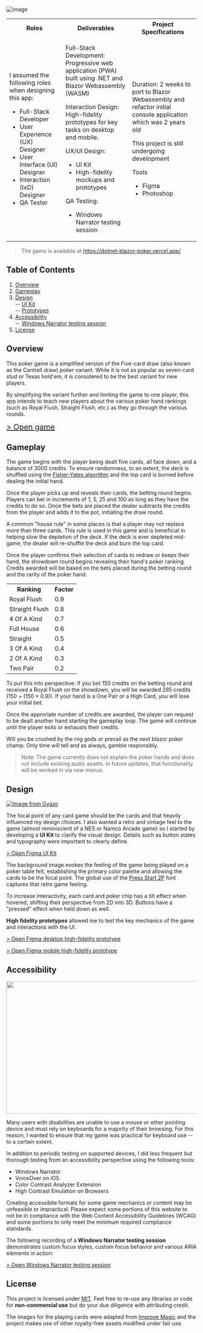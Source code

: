 ![image](https://user-images.githubusercontent.com/28933557/175179746-b8adb190-f6a8-480d-9dae-fd6fc9793223.png)

<table >
    <tr>
        <th>Roles</th>
        <th>Deliverables</th>
        <th>Project Specifications</th>
    </tr>
    <tr>
        <td style="">
            <p >I assumed the following roles when designing this app:</p>
            <ul>
                <li>Full-Stack Developer</li>
                <li>User Experience (UX) Designer</li>
                <li>User Interface (UI) Designer</li>
                <li>Interaction (IxD) Designer</li>
                <li>QA Tester</li>
            </ul>
        </td>
        <td style="">
           <p>Full-Stack Development: Progressive web application (PWA) built using .NET and Blazor Webassembly (WASM)</p>
            <p>Interaction Design: High-fidelity prototypes for key tasks on desktop and mobile.</p>
            <p>UX/UI Design:</p>
            <ul>
                <li>UI Kit</li>
                <li>High-fidelity mockups and prototypes</li>
            </ul>
            <p>QA Testing: </p>
            <ul>
                <li>Windows Narrator testing session</li>
            </ul>
        </td>
        <td style="">
           <p>Duration: 2 weeks to port to Blazor Webassembly and refactor initial console application which was 2 years old</p>
           <p>This project is still undergoing development</p>
           <p>Tools</p>
           <ul>
                <li>Figma</li>
                <li>Photoshop</li>
            </ul>
        </td>
    </tr>    
</table>

> The game is available at https://dotnet-blazor-poker.vercel.app/


## Table of Contents

1. [Overview](#overview)
2. [Gameplay](#gameplay)
3. [Design](#design)</br>
-- [UI Kit](#ui-kit)</br>
-- [Prototypes](#prototype)
4. [Accessibility](#accessibility)</br>
-- [Windows Narrator testing session](#narrator-session)
5. [License](#license)


## Overview

This poker game is a simplified version of the Five-card draw (also known as the Cantrell draw) poker variant. While it is not as popular as seven-card stud or Texas hold'em, it is considered to be the best variant for new players.

By simplifying the variant further and limiting the game to one player, this app intends to teach new players about the various poker hand rankings (such as Royal Flush, Straight Flush, etc.) as they go through the various rounds. 

<a style="font-size: 20px" href="https://dotnet-blazor-poker.vercel.app" target="_blank" title="Ctrl click to open in new window. Markdown doesn't support this yet.">> Open game</a>

## Gameplay

The game begins with the player being dealt five cards, all face down, and a balance of 3000 credits. To ensure randomness, to an extent, the deck is shuffled using the [Fisher-Yates algorithm](https://en.wikipedia.org/wiki/Fisher%E2%80%93Yates_shuffle) and the top card is burned before dealing the initial hand.

Once the player picks up and reveals their cards, the betting round begins. Players can bet in increments of 1, 5, 25 and 100 as long as they have the credits to do so. Once the bets are placed the dealer subtracts the credits from the player and adds it to the pot, initiating the draw round.

A common "house rule" in some places is that a player may not replace more than three cards. This rule is used in this game and is beneficial in helping slow the depletion of the deck. If the deck is ever depleted mid-game, the dealer will re-shuffle the deck and burn the top card. 

Once the player confirms their selection of cards to redraw or keeps their hand, the showdown round begins revealing their hand's poker ranking. Credits awarded will be based on the bets placed during the betting round and the rarity of the poker hand:

<table>
    <tr>
        <th>Ranking</th>
        <th>Factor</th>
    </tr>
    <tr>
        <td>
            Royal Flush
        </td>
        <td>
            0.9
        </td>
    </tr>
    <tr>
        <td>
            Straight Flush
        </td>
        <td>
            0.8
        </td>
    </tr>
    <tr>
        <td>
            4 Of A Kind
        </td>
        <td>
            0.7
        </td>
    </tr>
    <tr>
        <td>
            Full House
        </td>
        <td>
            0.6
        </td>
    </tr>
    <tr>
        <td>
            Straight
        </td>
        <td>
            0.5
        </td>
    </tr>
    <tr>
        <td>
           3 Of A Kind
        </td>
        <td>
            0.4
        </td>
    </tr>
    <tr>
        <td>
            2 Of A Kind
        </td>
        <td>
            0.3
        </td>
    </tr>
    <tr>
        <td>
            Two Pair
        </td>
        <td>
            0.2
        </td>
    </tr>
</table>

To put this into perspective: if you bet 150 credits on the betting round and received a Royal Flush on the showdown, you will be awarded 285 credits (150 + (150 * 0.9)). If your hand is a One Pair or a High Card, you will lose your initial bet. 

Once the approriate number of credits are awarded, the player can request to be dealt another hand starting the gameplay loop. The game will continue until the player exits or exhausts their credits.

Will you be crushed by the rng gods or prevail as the next blazor poker champ. Only time will tell and as always, gamble responsibly. 

> Note: The game currently does not explain the poker hands and does not include existing audio assets. In future updates, that functionality will be worked in via new menus.


## Design

[![Image from Gyazo](https://i.gyazo.com/6f581db8ccff804ac1302fa92cf1f754.gif)](https://gyazo.com/6f581db8ccff804ac1302fa92cf1f754)

The focal point of any card game should be the cards and that heavily influenced my design choices. I also wanted a retro and vintage feel to the game (almost reminiscient of a NES or Namco Arcade game) so I started by developing a **UI Kit** to clarify the visual design. Details such as button states and typography were important to clearly define. 

<a id="ui-kit" href="https://www.figma.com/file/4pVWzaeRrxvkILZWizTja9/Dotnet-Blazor-Poker-UI-Kit-(V2)?node-id=0%3A1" target="_blank" title="Ctrl click to open in new window. Markdown doesn't support this yet.">> Open Figma UI Kit</a>

The background image evokes the feeling of the game being played on a poker table felt, establishing the primary color palette and allowing the cards to be the focal point.  The global use of the [Press Start 2P](https://www.dafont.com/press-start-2p.font) font captures that retro game feeling.

 To increase interactivity, each card and poker chip has a tilt effect when hovered, shifting their perspective from 2D into 3D. Buttons have a "pressed" effect when held down as well.

**High fidelity prototypes** allowed me to test the key mechanics of the game and interactions with the UI. 

<a id="prototype" href="https://www.figma.com/proto/3SvRktfouIOBqVEeurfqV3/Dotnet-Blazor-Poker---Prototype-V2?node-id=207%3A680&scaling=scale-down&page-id=206%3A2&starting-point-node-id=207%3A680" target="_blank" title="Ctrl click to open in new window. Markdown doesn't support this yet.">> Open Figma desktop high-fidelity prototype</a>

<a href="https://www.figma.com/proto/3SvRktfouIOBqVEeurfqV3/Dotnet-Blazor-Poker---Prototype-V2?node-id=207%3A697&scaling=scale-down&page-id=207%3A696&starting-point-node-id=207%3A697" target="_blank" title="Ctrl click to open in new window. Markdown doesn't support this yet.">> Open Figma mobile high-fidelity prototype</a>

## Accessibility

<img src="https://user-images.githubusercontent.com/28933557/176834460-4e8ec7fe-c0c9-44ee-abb8-d3e9d2d8e8c0.png" width="900" height="350"/>

Many users with disabilities are unable to use a mouse or other pointing device and must rely on keyboards for a majority of their browsing. For this reason, I wanted to ensure that my game was practical for keyboard use -- to a certain extent.

In addition to periodic testing on supported devices, I did less frequent but thorough testing from an accessibility perspective using the following tools:

<ul>
    <li>Windows Narrator</li>
    <li>VoiceOver on iOS</li>
    <li>Color Contrast Analyzer Extension</li>
    <li>High Contrast Emulation on Browsers</li>
</ul>

Creating accessibile formats for some game mechanics or content may be unfeasible or impractical. Please expect some portions of this website to not be in compliance with the Web Content Accessibility Guidelines (WCAG) and some portions to only meet the minimum required compliance standards.

The following recording of a **Windows Narrator testing session** demonstrates custom focus styles, custom focus behavior and various ARIA elements in action:

<a id="narrator-session" href="https://www.youtube.com/watch?v=pj3WPCtROzc" target="_blank" title="Ctrl click to open in new window. Markdown doesn't support this yet.">> Open Windows Narrator testing session</a>




## License

This project is licensed under [MIT](https://github.com/asathkumara/dotnet-blazor-poker/blob/master/LICENSE). Feel free to re-use any libraries or code for **non-commercial use** but do your due diligence with attributing credit.

The images for the playing cards were adapted from [Improve Magic](https://www.improvemagic.com/all-playing-cards-names-with-pictures/) and the project makes use of other royalty-free assets modified under fair use.
